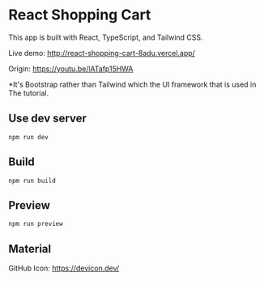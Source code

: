 # React Shopping Cart

This app is built with React, TypeScript, and Tailwind CSS.

Live demo: http://react-shopping-cart-8adu.vercel.app/

Origin: https://youtu.be/lATafp15HWA

*It's Bootstrap rather than Tailwind which the UI framework that is used in The tutorial.

## Use dev server

`npm run dev`

## Build

`npm run build`

## Preview

`npm run preview`

## Material

GitHub Icon: https://devicon.dev/
